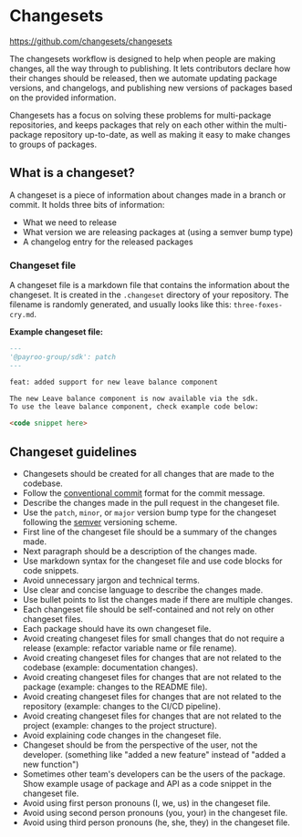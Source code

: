 # Changesets

https://github.com/changesets/changesets

The changesets workflow is designed to help when people are making changes, all the way through to publishing.
It lets contributors declare how their changes should be released, then we automate updating package versions, and changelogs, and publishing new versions of packages based on the provided information.

Changesets has a focus on solving these problems for multi-package repositories, and keeps packages that rely on each other within the multi-package repository up-to-date, as well as making it easy to make changes to groups of packages.

## What is a changeset?

A changeset is a piece of information about changes made in a branch or commit. It holds three bits of information:

- What we need to release
- What version we are releasing packages at (using a semver bump type)
- A changelog entry for the released packages

### Changeset file

A changeset file is a markdown file that contains the information about the changeset. It is created in the `.changeset` directory of your repository.
The filename is randomly generated, and usually looks like this: `three-foxes-cry.md`.

**Example changeset file:**

```markdown
---
'@payroo-group/sdk': patch
---

feat: added support for new leave balance component

The new Leave balance component is now available via the sdk.
To use the leave balance component, check example code below:

<code snippet here>
```

## Changeset guidelines

- Changesets should be created for all changes that are made to the codebase.
- Follow the [conventional commit](https://www.conventionalcommits.org/en/v1.0.0/) format for the commit message.
- Describe the changes made in the pull request in the changeset file.
- Use the `patch`, `minor`, or `major` version bump type for the changeset following the [semver](https://semver.org/) versioning scheme.
- First line of the changeset file should be a summary of the changes made.
- Next paragraph should be a description of the changes made.
- Use markdown syntax for the changeset file and use code blocks for code snippets.
- Avoid unnecessary jargon and technical terms.
- Use clear and concise language to describe the changes made.
- Use bullet points to list the changes made if there are multiple changes.
- Each changeset file should be self-contained and not rely on other changeset files.
- Each package should have its own changeset file.
- Avoid creating changeset files for small changes that do not require a release (example: refactor variable name or file rename).
- Avoid creating changeset files for changes that are not related to the codebase (example: documentation changes).
- Avoid creating changeset files for changes that are not related to the package (example: changes to the README file).
- Avoid creating changeset files for changes that are not related to the repository (example: changes to the CI/CD pipeline).
- Avoid creating changeset files for changes that are not related to the project (example: changes to the project structure).
- Avoid explaining code changes in the changeset file.
- Changeset should be from the perspective of the user, not the developer. (something like "added a new feature" instead of "added a new function")
- Sometimes other team's developers can be the users of the package. Show example usage of package and API as a code snippet in the changeset file.
- Avoid using first person pronouns (I, we, us) in the changeset file.
- Avoid using second person pronouns (you, your) in the changeset file.
- Avoid using third person pronouns (he, she, they) in the changeset file.


